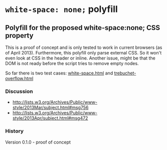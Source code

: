 ``white-space: none;`` polyfill
===========

## Polyfill for the proposed white-space:none; CSS property

This is a proof of concept and is only tested to work in current browsers (as of April 2013).
Furthermore, this polyfill only parse external CSS. So it won't even look at CSS in the header or inline.
Another issue, might be that the DOM is not ready before the script tries to remove empty nodes.

So far there is two test cases: [white-space.html](http://dotnetcarpenter.github.io/white-space/white-space.html)
and [trebuchet-overflow.html](http://dotnetcarpenter.github.io/white-space/trebuchet-overflow.html)

### Discussion
+ http://lists.w3.org/Archives/Public/www-style/2013Mar/subject.html#msg756
+ http://lists.w3.org/Archives/Public/www-style/2013Apr/subject.html#msg472

### History
Version 0.1.0 - proof of concept
